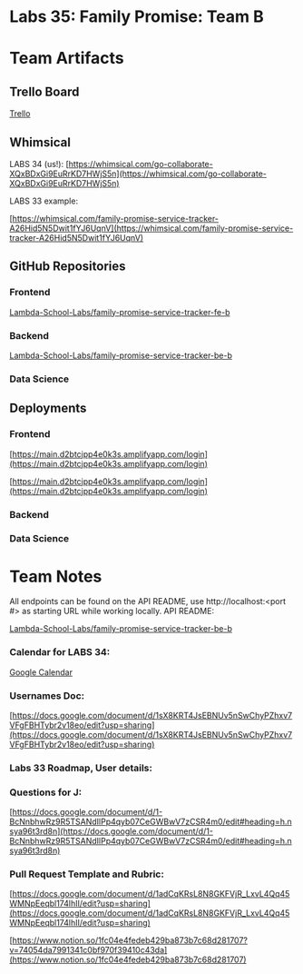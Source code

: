 # Labs 35: Family Promise: Team B

# Team Artifacts

## Trello Board

[Trello](https://trello.com/b/48DG97Ae/labs-34-family-promise-service-tracker-team-b)

## Whimsical

LABS 34 (us!):
[https://whimsical.com/go-collaborate-XQxBDxGi9EuRrKD7HWjS5n](https://whimsical.com/go-collaborate-XQxBDxGi9EuRrKD7HWjS5n)

LABS 33 example:

[https://whimsical.com/family-promise-service-tracker-A26Hid5N5Dwit1fYJ6UqnV](https://whimsical.com/family-promise-service-tracker-A26Hid5N5Dwit1fYJ6UqnV)

## GitHub Repositories

### Frontend

[Lambda-School-Labs/family-promise-service-tracker-fe-b](https://github.com/Lambda-School-Labs/family-promise-service-tracker-fe-b)

### Backend

[Lambda-School-Labs/family-promise-service-tracker-be-b](https://github.com/Lambda-School-Labs/family-promise-service-tracker-be-b)

### Data Science

[]()

## Deployments

### Frontend

[https://main.d2btcjpp4e0k3s.amplifyapp.com/login](https://main.d2btcjpp4e0k3s.amplifyapp.com/login)

[https://main.d2btcjpp4e0k3s.amplifyapp.com/login](https://main.d2btcjpp4e0k3s.amplifyapp.com/login)

### Backend

[](https://fp-service-tracker-b.herokuapp.com/)

### Data Science

[]()

# Team Notes

All endpoints can be found on the API README, use http://localhost:<port #> as starting URL while working locally.
API README: 

[Lambda-School-Labs/family-promise-service-tracker-be-b](https://github.com/Lambda-School-Labs/family-promise-service-tracker-be-b/blob/main/api/API-README.MD)

### Calendar for LABS 34:

[Google Calendar](https://calendar.google.com/calendar/u/0?cid=Y191cGQ2NDJpZmFyYTI4ZGlvdXJqc2ZnbjhuY0Bncm91cC5jYWxlbmRhci5nb29nbGUuY29t)

### Usernames Doc:

[https://docs.google.com/document/d/1sX8KRT4JsEBNUv5nSwChyPZhxv7VFgFBHTybr2v18eo/edit?usp=sharing](https://docs.google.com/document/d/1sX8KRT4JsEBNUv5nSwChyPZhxv7VFgFBHTybr2v18eo/edit?usp=sharing)

### Labs 33 Roadmap, User details:

### Questions for J:

[https://docs.google.com/document/d/1-BcNnbhwRz9R5TSANdIlPp4qyb07CeGWBwV7zCSR4m0/edit#heading=h.nsya96t3rd8n](https://docs.google.com/document/d/1-BcNnbhwRz9R5TSANdIlPp4qyb07CeGWBwV7zCSR4m0/edit#heading=h.nsya96t3rd8n)

### Pull Request Template and Rubric:

[https://docs.google.com/document/d/1adCqKRsL8N8GKFVjR_LxvL4Qq45WMNpEeqbl174lhII/edit?usp=sharing](https://docs.google.com/document/d/1adCqKRsL8N8GKFVjR_LxvL4Qq45WMNpEeqbl174lhII/edit?usp=sharing)

[https://www.notion.so/1fc04e4fedeb429ba873b7c68d281707?v=74054da7991341c0bf970f39410c43da](https://www.notion.so/1fc04e4fedeb429ba873b7c68d281707)